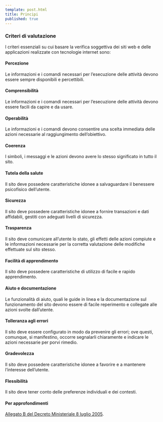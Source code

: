 ```yaml
---
template: post.html
title: Principi
published: true
---
```

### Criteri di valutazione

I criteri essenziali su cui basare la verifica soggettiva dei siti web e delle applicazioni realizzate con tecnologie internet sono:

#### Percezione 
Le informazioni e i comandi necessari per l’esecuzione delle attività devono essere sempre disponibili e percettibili.

#### Comprensibilità 
Le informazioni e i comandi necessari per l’esecuzione delle attività devono essere facili da capire e da usare. 

#### Operabilità 
Le informazioni e i comandi devono consentire una scelta immediata delle azioni necessarie al raggiungimento dell’obiettivo. 

#### Coerenza 
I simboli, i messaggi e le azioni devono avere lo stesso significato in tutto il sito. 

#### Tutela della salute 
Il sito deve possedere caratteristiche idonee a salvaguardare il benessere psicofisico dell’utente. 

#### Sicurezza 
Il sito deve possedere caratteristiche idonee a fornire transazioni e dati affidabili, gestiti con adeguati livelli di sicurezza. 

#### Trasparenza 
Il sito deve comunicare all’utente lo stato, gli effetti delle azioni compiute e le informazioni necessarie per la corretta valutazione delle modifiche effettuate sul sito stesso. 

#### Facilità di apprendimento 
Il sito deve possedere caratteristiche di utilizzo di facile e rapido apprendimento.

#### Aiuto e documentazione 
Le funzionalità di aiuto, quali le guide in linea e la documentazione sul funzionamento del sito devono essere di facile reperimento e collegate alle azioni svolte dall’utente. 

#### Tolleranza agli errori 
Il sito deve essere configurato in modo da prevenire gli errori; ove questi, comunque, si manifestino, occorre segnalarli chiaramente e indicare le azioni necessarie per porvi rimedio. 

#### Gradevolezza 
Il sito deve possedere caratteristiche idonee a favorire e a mantenere l’interesse dell’utente. 

#### Flessibilità 
Il sito deve tener conto delle preferenze individuali e dei contesti.

#### Per approfondimenti

[Allegato B del Decreto Ministeriale 8 luglio 2005](http://www.agid.gov.it/dm-8-luglio-2005-allegato-b).
